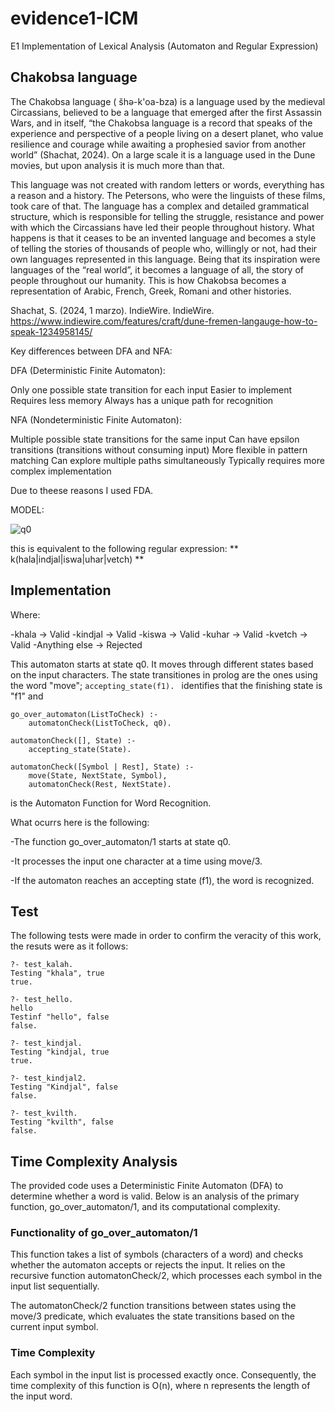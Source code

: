 # evidence1-ICM
E1 Implementation of Lexical Analysis (Automaton and Regular Expression)


## Chakobsa language
The Chakobsa language ( šhə-k'oa-bza) is a language used by the medieval Circassians, believed to be a language that emerged after the first Assassin Wars, and in itself, “the Chakobsa language is a record that speaks of the experience and perspective of a people living on a desert planet, who value resilience and courage while awaiting a prophesied savior from another world” (Shachat, 2024). On a large scale it is a language used in the Dune movies, but upon analysis it is much more than that.

This language was not created with random letters or words, everything has a reason and a history. The Petersons, who were the linguists of these films, took care of that. The language has a complex and detailed grammatical structure, which is responsible for telling the struggle, resistance and power with which the Circassians have led their people throughout history. What happens is that it ceases to be an invented language and becomes a style of telling the stories of thousands of people who, willingly or not, had their own languages represented in this language. Being that its inspiration were languages of the “real world”, it becomes a language of all, the story of people throughout our humanity. This is how Chakobsa becomes a representation of Arabic, French, Greek, Romani and other histories.

Shachat, S. (2024, 1 marzo). IndieWire. IndieWire. https://www.indiewire.com/features/craft/dune-fremen-langauge-how-to-speak-1234958145/ 


Key differences between DFA and NFA:

DFA (Deterministic Finite Automaton):

Only one possible state transition for each input
Easier to implement
Requires less memory
Always has a unique path for recognition


NFA (Nondeterministic Finite Automaton):

Multiple possible state transitions for the same input
Can have epsilon transitions (transitions without consuming input)
More flexible in pattern matching
Can explore multiple paths simultaneously
Typically requires more complex implementation

Due to theese reasons I used FDA.


MODEL:

![q0](https://github.com/user-attachments/assets/bac08fe0-3ba8-4b0f-94b7-9f9a560b46bc)

this is equivalent to the following regular expression: ** k(hala|indjal|iswa|uhar|vetch) **

## Implementation
Where: 

-khala → Valid
-kindjal → Valid
-kiswa → Valid
-kuhar → Valid
-kvetch → Valid
-Anything else → Rejected

This automaton starts at state q0. It moves through different states based on the input characters.
The state transitiones in prolog are the ones using the word "move"; ```accepting_state(f1). ```
identifies that the finishing state is "f1" and 
```
go_over_automaton(ListToCheck) :-
    automatonCheck(ListToCheck, q0).

automatonCheck([], State) :-
    accepting_state(State).

automatonCheck([Symbol | Rest], State) :-
    move(State, NextState, Symbol),
    automatonCheck(Rest, NextState).
```
is the Automaton Function for Word Recognition. 

What ocurrs here is the following:

-The function go_over_automaton/1 starts at state q0.

-It processes the input one character at a time using move/3.

-If the automaton reaches an accepting state (f1), the word is recognized.


## Test

The following tests were made in order to confirm the veracity of this work, the resuts were as it follows:

```
?- test_kalah.
Testing "khala", true
true.
```

```
?- test_hello.
hello
Testinf "hello", false
false.
```

```
?- test_kindjal.
Testing "kindjal, true
true.
```

```
?- test_kindjal2.
Testing "Kindjal", false
false.
```

```
?- test_kvilth.
Testing "kvilth", false
false.
```

## Time Complexity Analysis

The provided code uses a Deterministic Finite Automaton (DFA) to determine whether a word is valid. Below is an analysis of the primary function, go_over_automaton/1, and its computational complexity.


### Functionality of go_over_automaton/1

This function takes a list of symbols (characters of a word) and checks whether the automaton accepts or rejects the input. It relies on the recursive function automatonCheck/2, which processes each symbol in the input list sequentially.


The automatonCheck/2 function transitions between states using the move/3 predicate, which evaluates the state transitions based on the current input symbol.


### Time Complexity
Each symbol in the input list is processed exactly once. Consequently, the time complexity of this function is O(n), where n represents the length of the input word.
